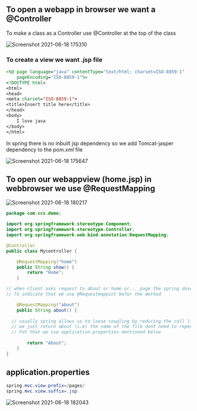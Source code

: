 ## To open a webapp in browser we want a @Controller

To make a class as a Controller use @Controller at the top of the class

![Screenshot 2021-06-18 175310](https://user-images.githubusercontent.com/63385985/122560343-215a4780-d05e-11eb-9c98-c845a05b75fb.png)

### To create a view we want .jsp file
```jsp
<%@ page language="java" contentType="text/html; charset=ISO-8859-1"
    pageEncoding="ISO-8859-1"%>
<!DOCTYPE html>
<html>
<head>
<meta charset="ISO-8859-1">
<title>Insert title here</title>
</head>
<body>
	I love java
</body>
</html>
```

In spring there is no inbuilt jsp dependency so we add Tomcat-jasper dependency to the pom.xml file

![Screenshot 2021-06-18 175647](https://user-images.githubusercontent.com/63385985/122560747-9ded2600-d05e-11eb-9fc0-2bfdbd820ea9.png)

## To open our webappview (home.jsp) in webbrowser we use @RequestMapping

![Screenshot 2021-06-18 180217](https://user-images.githubusercontent.com/63385985/122561316-5a46ec00-d05f-11eb-8611-739840d3c452.png)

```java
package com.ccs.demo;

import org.springframework.stereotype.Component;
import org.springframework.stereotype.Controller;
import org.springframework.web.bind.annotation.RequestMapping;

@Controller
public class Mycontroller {

	@RequestMapping("home")
	public String show() {
		return "Home";
	}

// when client asks request to about or home or... page the spring dosen't no where to call the about or home or... page 
// To indicate that we use @Requestmappint befor the method

	@RequestMapping("about")
	public String about() {
  
  // usually spring allows us to loose coupling by reducing the call like about.jsp 
  // we just return about (i.e) the name of the file dont need to reperesent the extension such as .jsp,.html,etc.
  // Fot that we use application.properties mentioned below
  
		return "About";
	}
}
```
## application.properties
```java
spring.mvc.view.prefix=/pages/
spring.mvc.view.suffix=.jsp
```

![Screenshot 2021-06-18 182043](https://user-images.githubusercontent.com/63385985/122563609-04277800-d062-11eb-8c21-184dfbe0393c.png)
